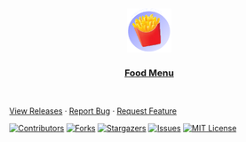 <!--
This README.md template was NOT orginally created by me(SquerlInMyPants)! This is a fork of:
https://github.com/othneildrew/Best-README-Template
-->

<!-- PROJECT LOGO -->
<br />
<p align="center">
<a href="https://github.com/SquerlInMyPants/food-menu">
    <img src="https://github.com/SquerlInMyPants/food-menu/blob/main/image/site_icon.png?raw=true" alt="Logo" width="80" height="80">
  </a>
  <h3 align="center"><u>Food Menu</u></h3>
    <br />
    <br />
    <a href="https://github.com/SquerlInMyPants/food-menu/releases">View Releases</a>
    ·
    <a href="https://github.com/SquerlInMyPants/food-menuissues">Report Bug</a>
    ·
    <a href="https://github.com/SquerlInMyPants/food-menu/issues">Request Feature</a>

[![Contributors][contributors-shield]][contributors-url]
[![Forks][forks-shield]][forks-url]
[![Stargazers][stars-shield]][stars-url]
[![Issues][issues-shield]][issues-url]
[![MIT License][license-shield]][license-url]



<!--Icons-->
[contributors-shield]: https://img.shields.io/github/contributors/SquerlInMyPants/food-menu.svg?style=for-the-badge
[contributors-url]: https://github.com/SquerlInMyPantsfood-menu/graphs/contributors
[forks-shield]: https://img.shields.io/github/forks/SquerlInMyPants/food-menu.svg?style=for-the-badge
[forks-url]: https://github.com/SquerlInMyPants/food-menu/network/members
[stars-shield]: https://img.shields.io/github/stars/SquerlInMyPants/food-menu.svg?style=for-the-badge
[stars-url]: https://github.com/SquerlInMyPants/food-menu/stargazers
[issues-shield]: https://img.shields.io/github/issues/ReallyFatYoshi/addon-jam.svg?style=for-the-badge
[issues-url]: https://github.com/ReallyFatYoshi/addon-jam/issues
[license-shield]: https://img.shields.io/github/license/ReallyFatYoshi/addon-jam.svg?style=for-the-badge
[license-url]: https://github.com/ReallyFatYoshi/addon-jam/blob/main/LICENSE

